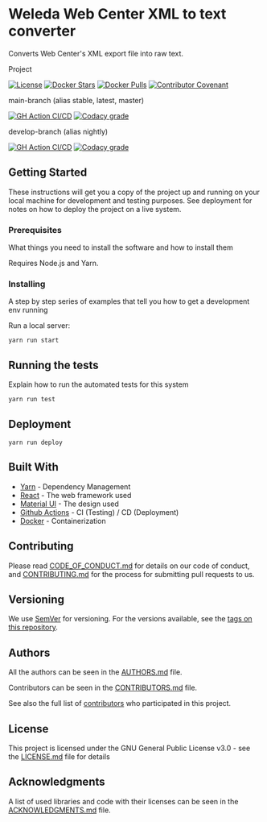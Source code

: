 # Weleda Web Center XML to text converter

Converts Web Center's XML export file into raw text.

Project

[![License](https://img.shields.io/github/license/d3strukt0r/weleda-webcenter-text-export)](LICENSE.md)
[![Docker Stars](https://img.shields.io/docker/stars/d3strukt0r/weleda-webcenter-text-export.svg?label=docker%20stars%20)][docker]
[![Docker Pulls](https://img.shields.io/docker/pulls/d3strukt0r/weleda-webcenter-text-export.svg?label=docker%20pulls%20)][docker]
[![Contributor Covenant](https://img.shields.io/badge/Contributor%20Covenant-2.0-4baaaa.svg)](.github/CODE_OF_CONDUCT.md)

main-branch (alias stable, latest, master)

[![GH Action CI/CD](https://github.com/D3strukt0r/weleda-webcenter-text-export/workflows/CI/CD/badge.svg?branch=master)][gh-action]
[![Codacy grade](https://img.shields.io/codacy/grade/a7d3a41ddccf4662880b35ae48f67454/master)][codacy]

develop-branch (alias nightly)

[![GH Action CI/CD](https://github.com/D3strukt0r/weleda-webcenter-text-export/workflows/CI/CD/badge.svg?branch=develop)][gh-action]
[![Codacy grade](https://img.shields.io/codacy/grade/a7d3a41ddccf4662880b35ae48f67454/develop)][codacy]

## Getting Started

These instructions will get you a copy of the project up and running on your local machine for development and testing purposes. See deployment for notes on how to deploy the project on a live system.

### Prerequisites

What things you need to install the software and how to install them

Requires Node.js and Yarn.

### Installing

A step by step series of examples that tell you how to get a development env running

Run a local server:

```shell
yarn run start
```

## Running the tests

Explain how to run the automated tests for this system

```shell
yarn run test
```

## Deployment

```shell
yarn run deploy
```

## Built With

* [Yarn](https://yarnpkg.com/lang/en/) - Dependency Management
* [React](https://reactjs.org/) - The web framework used
* [Material UI](https://material-ui.com/) - The design used
* [Github Actions](https://github.com/features/actions) - CI (Testing) / CD (Deployment)
* [Docker](https://www.docker.com) - Containerization

## Contributing

Please read [CODE_OF_CONDUCT.md](.github/CODE_OF_CONDUCT.md) for details on our code of conduct, and [CONTRIBUTING.md](.github/CONTRIBUTING.md) for the process for submitting pull requests to us.

## Versioning

We use [SemVer](http://semver.org/) for versioning. For the versions available, see the [tags on this repository][gh-tags].

## Authors

All the authors can be seen in the [AUTHORS.md](.github/AUTHORS.md) file.

Contributors can be seen in the [CONTRIBUTORS.md](.github/CONTRIBUTORS.md) file.

See also the full list of [contributors][gh-contributors] who participated in this project.

## License

This project is licensed under the GNU General Public License v3.0 - see the [LICENSE.md](LICENSE.md) file for details

## Acknowledgments

A list of used libraries and code with their licenses can be seen in the [ACKNOWLEDGMENTS.md](.github/ACKNOWLEDGMENTS.md) file.

[docker]: https://hub.docker.com/repository/docker/d3strukt0r/weleda-webcenter-text-export
[gh-action]: https://github.com/D3strukt0r/weleda-webcenter-text-export/actions
[gh-tags]: https://github.com/D3strukt0r/weleda-webcenter-text-export/tags
[gh-contributors]: https://github.com/D3strukt0r/weleda-webcenter-text-export/contributors
[codacy]: https://www.codacy.com/manual/D3strukt0r/weleda-webcenter-text-export
